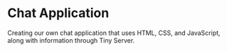 Chat Application
============

Creating our own chat application that uses HTML, CSS, and JavaScript, along with information through Tiny Server. 
